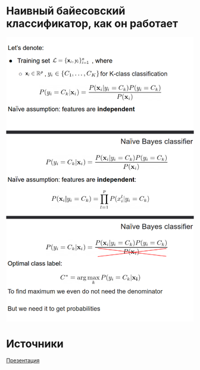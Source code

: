 # Наивный байесовский классификатор, как он работает

![Alt text](/img/4.0.png)
![Alt text](/img/4.1.png)

# Источники
[Презентация](https://github.com/girafe-ai/ml-course/blob/master/week0_01_naive_bayes/lect001_intro_knn_naive_bayes.pdf)